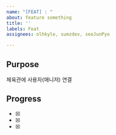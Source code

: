 ```yaml
---
name: "[FEAT] : "
about: feature something
title: ''
labels: Feat
assignees: olhkyle, sumzdev, seoJunPyo

---
```


Purpose
---
체육관에 사용자(매니저) 연결

Progress
---
- [x] 
- [x] 
- [x]
